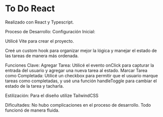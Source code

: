 # To Do React

Realizado con React y Typescript.

Proceso de Desarrollo:
Configuración Inicial:

Utilicé Vite para crear el proyecto.

Creé un custom hook para organizar mejor la lógica y manejar el estado de las tareas de manera más ordenada.

Funciones Clave:
Agregar Tarea: Utilicé el evento onClick para capturar la entrada del usuario y agregar una nueva tarea al estado.
Marcar Tarea como Completada: Utilicé un checkbox para permitir que el usuario marque tareas como completadas, y usé una función handleToggle para cambiar el estado de la tarea y tacharla.

Estilización:
Para el diseño utilize TailwindCSS

Dificultades:
No hubo complicaciones en el proceso de desarrollo. Todo funcionó de manera fluida.